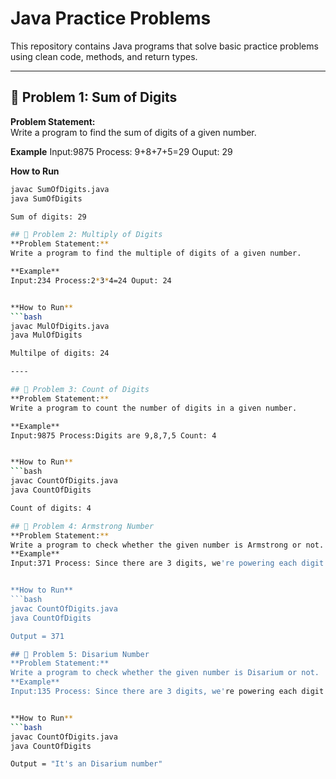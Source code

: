 # Java Practice Problems

This repository contains Java programs that solve basic practice problems using clean code, methods, and return types.  

---

## 📌 Problem 1: Sum of Digits
**Problem Statement:**  
Write a program to find the sum of digits of a given number.

**Example**
Input:9875 Process: 9+8+7+5=29 Ouput: 29


**How to Run**
```bash
javac SumOfDigits.java
java SumOfDigits

Sum of digits: 29

## 📌 Problem 2: Multiply of Digits
**Problem Statement:**  
Write a program to find the multiple of digits of a given number.

**Example**
Input:234 Process:2*3*4=24 Ouput: 24


**How to Run**
```bash
javac MulOfDigits.java
java MulOfDigits

Multilpe of digits: 24 

----

## 📌 Problem 3: Count of Digits
**Problem Statement:**  
Write a program to count the number of digits in a given number.

**Example**
Input:9875 Process:Digits are 9,8,7,5 Count: 4


**How to Run**
```bash
javac CountOfDigits.java
java CountOfDigits

Count of digits: 4 

## 📌 Problem 4: Armstrong Number
**Problem Statement:**  
Write a program to check whether the given number is Armstrong or not.
**Example**
Input:371 Process: Since there are 3 digits, we're powering each digit with 3. so 3³ + 7³ + 1³ = 371 Output: 371


**How to Run**
```bash
javac CountOfDigits.java
java CountOfDigits

Output = 371

## 📌 Problem 5: Disarium Number
**Problem Statement:**  
Write a program to check whether the given number is Disarium or not.
**Example**
Input:135 Process: Since there are 3 digits, we're powering each digit with respective to their units. so 1¹ + 2² + 5³ = 135 Output: 135


**How to Run**
```bash
javac CountOfDigits.java
java CountOfDigits

Output = "It's an Disarium number"